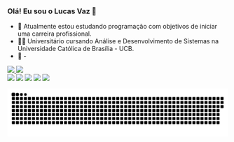 ### Olá! Eu sou o Lucas Vaz 👋

- 🔭 Atualmente estou estudando programação com objetivos de iniciar uma carreira profissional.
- 🧑‍🎓 Universitário cursando Análise e Desenvolvimento de Sistemas na Universidade Católica de Brasília - UCB.
- 📖 -


<div>
  <a href="https://github.com/lucasvaz96">
  <img height="180em" src="https://github-readme-stats.vercel.app/api?username=lucasvaz96&show_icons=true&theme=algolia&include_all_commits=true&count_private=true"/>
  <img height="180em" src="https://github-readme-stats.vercel.app/api/top-langs/?username=lucasvaz96&layout=compact&langs_count=7&theme=algolia"/>
</div>
  
  
  
  <div> 
  <a href="https://www.instagram.com/lucasvaz96" target="_blank"><img src="https://img.shields.io/badge/-Instagram-%23E4405F?style=for-the-badge&logo=instagram&logoColor=white" target="_blank"></a>
 <a href="https://discord.gg/7rUkYzZ3" target="_blank"><img src="https://img.shields.io/badge/Discord-7289DA?style=for-the-badge&logo=discord&logoColor=white" target="_blank"></a> 
  <a href = "mailto:lucasvazbsb@gmail.com"><img src="https://img.shields.io/badge/Gmail-D14836?style=for-the-badge&logo=gmail&logoColor=white" target="_blank"></a>
  <a href="https://www.linkedin.com/in/lucas-vaz-bsb/" target="_blank"><img src="https://img.shields.io/badge/-LinkedIn-%230077B5?style=for-the-badge&logo=linkedin&logoColor=white" target="_blank"></a>
     <a href="https://api.whatsapp.com/send?1=pt_BR&phone=5561981187296" target ="_blank"><img src="https://img.shields.io/badge/WhatsApp-25D366?style=for-the-badge&logo=whatsapp&logoColor=white" target="_blank"></a>
    
    
   ![Snake animation](https://github.com/lucasvaz96/lucasvaz96/blob/output/github-contribution-grid-snake.svg)
  </div>
  
  
